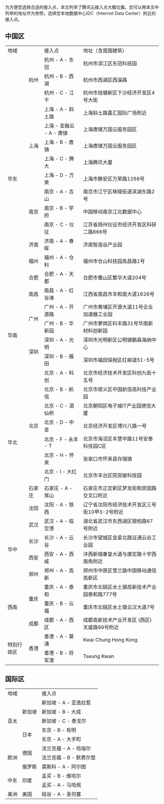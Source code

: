 为方便您选择合适的接入点，本文列举了腾讯云接入点大概位置。您可以用本文中列举的地址作为参照，选择您本地数据中心IDC（Internet Data Center）附近的接入点。

## 中国区
<table>
 <tr>
  <td colspan=2>地域</td>
  <td>接入点</td>
  <td>地址（含周围建筑）</td>
 </tr>
 <tr>
  <td rowspan=15>华东</td>
	<td rowspan=3>杭州</td>
	<td >杭州 - A - 东冠</td>
  <td >杭州市滨江区东冠科技园</td>
 <tr >
  <td >杭州 - B - 西湖</td>
  <td >杭州市西湖区西溪路</td>
 </tr>
 <tr >
  <td >杭州 - C - 江干</td>
  <td >杭州市钱塘新区下沙经济开发区4号大街</td>
 </tr>
 <tr >
 <td rowspan=5>上海</td>
  <td >上海 - A - 斜土路</td>
  <td >上海斜土路嘉汇国际广场附近</td>
 </tr>
 <tr>
  <td >上海 - 金融云 - A - 唐镇</td>
  <td >上海唐镇万国云服务园区</td>
 </tr>
  <tr >
  <td >上海 - B - 唐镇</td>
  <td >上海唐镇万国云服务园区</td>
 </tr>
  <tr >
  <td >上海 - C - 腾大</td>
  <td >上海腾讯大厦</td>
 </tr>
  <tr >
  <td >上海 - D - 万荣</td>
  <td >上海市静安区万荣路1268号</td>
 </tr>
 
 <tr >
  <td rowspan=3>南京</td>
	<td>南京 - A - 吉山</td>
  <td >南京市江宁区秣陵街道滨湖东路2号</td>
 </tr>
  <tr >
  <td >南京 - B - 学府</td>
  <td>中国移动南京江北数据中心</td>
 </tr>
  <tr >
  <td >南京 - C - 仪征</td>
  <td >江苏省扬州仪征市经济开发区科研二路666号</td>
 </tr>
 <tr >
  <td>济南</td>
	<td>济南 - A - 春晖</td>
  <td >济南智造谷产业园</td>
 </tr>
 <tr >
  <td >福州</td>
	<td >福州 - A - 仓科</td>
  <td >福州市仓山科技园高昌路1号</td>
 </tr>
 <tr >
  <td >合肥</td>
	<td >合肥 - A - 天都</td>
  <td >合肥市蜀山区繁华大道204号</td>
 </tr>
 <tr >
  <td >南昌</td>
	<td >南昌 - A - 红谷滩</td>
  <td >江西省南昌市丰和南大道1626号</td>
 </tr>
 <tr >
  <td rowspan=4 >华南</td>
	<td rowspan=2>广州</td>
  <td >广州 - A - 开源路</td>
  <td >广州市黄埔区开源大道11号企业加速器工业园</td>
 </tr>
 <tr >
  <td >广州 - B - 华新园</td>
  <td >广州市萝岗区科丰路31号华南新材料创新园</td>
 </tr>
 <tr >
 <td rowspan=2>深圳</td>
  <td >深圳 - A - 光明</td>
  <td >深圳市光明新区公明镇鹏森海纳中心</td>
 </tr>
 <tr >
  <td >深圳 - B - 福田</td>
  <td >深圳市福田保税区红柳道51-5号</td>
 </tr>
 <tr >
  <td rowspan=9 >华北</td>
	<td rowspan=7>北京</td>
  <td >北京 - A - 科创</td>
  <td >北京市经济技术开发区科创九街十五号</td>
 </tr>
 <tr >
  <td >北京 - B - 航信</td>
  <td >北京市顺义区中国航信高科技产业园</td>
 </tr>

 <tr >
  <td >北京 - C - 酒仙桥</td>
  <td>北京朝阳区电子城IT产业园德信大厦</td>
 </tr>
  <tr >
  <td >北京 - D - 中金</td>
  <td >北京经济开发区博兴八路一号</td>
 </tr>
   <tr >
  <td >北京 - F - 永丰 - T</td>
  <td >北京市海淀区丰慧中路11号安泰科技园C区</td>
 </tr>
  <tr >
  <td >北京 - H - 怀来</td>
  <td >张家口市怀来县存瑞镇</td>
 </tr>
 <tr >
  <td >北京 - I - 大红门</td>
  <td >北京市丰台区院突破科技园</td>
 </tr>
 <tr >
  <td >石家庄</td>
	<td >石家庄 - A - 常山</td>
  <td >石家庄市正定新区梦龙街和崇因路交叉口附近</td>
 </tr>
 <tr >
   <td >沈阳</td>
	<td >沈阳 - A - 铁西</td>
  <td >辽宁省沈阳市经济技术开发区三号街10甲3-2号附近</td>
 </tr>
 <tr >
  <td rowspan=4 >华中</td>
	<td >武汉</td>
  <td >武汉 - A - 临空港</td>
  <td>湖北省武汉市东西湖区银柏路67号附近</td>
 </tr>
 <tr >
  <td >长沙</td>
	<td >长沙 - A - 云谷</td>
  <td >长沙市望城区金星北路证通云谷工业园</td>
 </tr>
 <tr >
  <td >西安</td>
	<td >西安 - A - 西咸</td>
  <td >沣西新城秦皇大道与康定路十字西南角附近</td>
 </tr>
 <tr >
 <td >郑州</td>
  <td >郑州 - A - 高新</td>
  <td >郑州市中原区雪兰路中国移动通信高新区</td>
 </tr>
 <tr >
  <td rowspan=3 >西南</td>
	<td rowspan=2>重庆</td>
  <td >重庆 - A - 泰和</td>
  <td >重庆市北碚区水土镇高新技术产业园泰和路777号</td>
 </tr>
 <tr >
	<td >重庆 - B - 云福</td>
  <td >重庆市北碚区水土镇云汉大道7号</td>
 </tr>
 <tr >
  <td >成都</td>
	<td >成都 - A - 西区</td>
  <td >成都高新技术产业开发区 (西区) 天盛路99号附近</td>
 </tr>
 <tr >
  <td rowspan=2 >特别行政区</td>
	<td rowspan=2>香港</td>
  <td >香港 - A - 葵涌</td>
  <td >Kwai Chung Hong Kong</td>
 </tr>
 <tr >
  <td >香港 - B - 将军澳</td>
  <td >Tseung Kwan</td>
 </tr>
</table>

## 国际区
<table >
 <tr >
  <td colspan=2 >地域</td>
  <td >接入点</td>
 </tr>
 <tr >
  <td rowspan=5 >亚太</td>
  <td rowspan=3>新加坡</td>
  <td >新加坡 - A - 亚逸拉惹</td>
 </tr>
 <tr >
  <td >新加坡 - B - 大成</td>
 </tr>
 <tr >
  <td >新加坡 - C - 泰戈尔</td>
 </tr>
 <tr >
  <td rowspan=2 >日本</td>
  <td >东京 - B - 有明</td>
 </tr>
 <tr >
  <td >东京 - A - 大手町</td>
 </tr>
 <tr >
  <td rowspan=3 >欧洲</td>
  <td rowspan=2 >德国</td>
  <td >法兰克福 - A - 哈瑙尔</td>
 </tr>
 <tr >
  <td >法兰克福 - B - 默费尔登</td>
 </tr>
 <tr >
  <td >俄罗斯</td>
  <td >莫斯科 - A - 阿尔图</td>
 </tr>
 <tr >
  <td rowspan=2 >中东</td>
  <td rowspan=2 >印度</td>
  <td >孟买 - B - 维哈尔</td>
 </tr>
 <tr >
  <td >孟买 - A - 马哈佩</td>
 </tr>
 <tr >
  <td>美洲</td>
  <td >美国</td>
  <td >硅谷 - A - 圣何塞</td>
 </tr>
</table>
